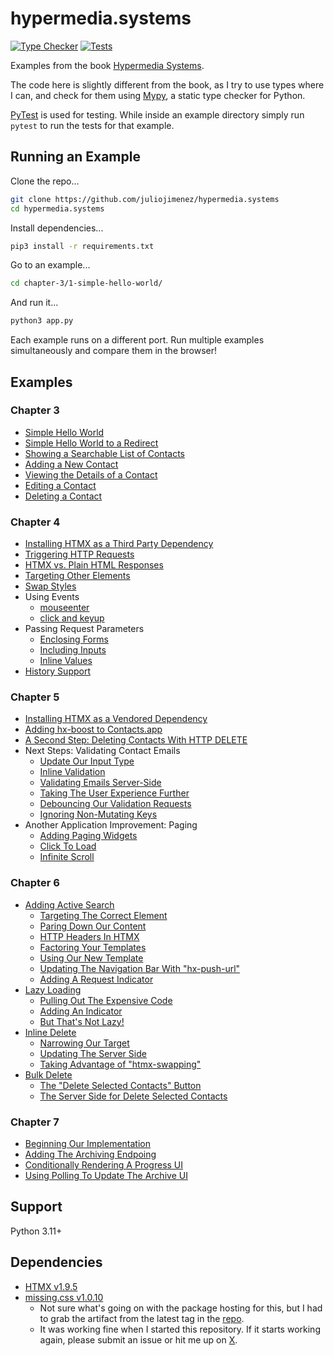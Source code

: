 # hypermedia.systems

[![Type Checker](https://github.com/juliojimenez/hypermedia.systems/actions/workflows/typechecker.yml/badge.svg)](https://github.com/juliojimenez/hypermedia.systems/actions/workflows/typechecker.yml) [![Tests](https://github.com/juliojimenez/hypermedia.systems/actions/workflows/tests.yml/badge.svg)](https://github.com/juliojimenez/hypermedia.systems/actions/workflows/tests.yml)

Examples from the book [Hypermedia Systems](https://hypermedia.systems).

The code here is slightly different from the book, as I try to use types where I can, and check for them using [Mypy](https://mypy.readthedocs.io/en/stable/index.html), a static type checker for Python. 

[PyTest](https://docs.pytest.org/en/7.4.x/) is used for testing. While inside an example directory simply run `pytest` to run the tests for that example.

## Running an Example

Clone the repo...
```bash
git clone https://github.com/juliojimenez/hypermedia.systems
cd hypermedia.systems
```
Install dependencies...
```bash
pip3 install -r requirements.txt
```
Go to an example...
```bash
cd chapter-3/1-simple-hello-world/
```
And run it...
```bash
python3 app.py
```

Each example runs on a different port. Run multiple examples simultaneously and compare them in the browser!

## Examples

### Chapter 3

- [Simple Hello World](./chapter-3/1-simple-hello-world/)
- [Simple Hello World to a Redirect](./chapter-3/2-simple-hello-world-to-a-redirect/)
- [Showing a Searchable List of Contacts](./chapter-3/3-showing-a-searchable-list-of-contacts/)
- [Adding a New Contact](./chapter-3/4-adding-a-new-contact/)
- [Viewing the Details of a Contact](./chapter-3/5-viewing-the-details-of-a-contact/)
- [Editing a Contact](./chapter-3/6-editing-a-contact/)
- [Deleting a Contact](./chapter-3/7-deleting-a-contact/)

### Chapter 4

- [Installing HTMX as a Third Party Dependency](./chapter-4/1-installing-htmx-third-party/)
- [Triggering HTTP Requests](./chapter-4/2-triggering-http-requests/)
- [HTMX vs. Plain HTML Responses](./chapter-4/3-htmx-vs-plain-html-responses/)
- [Targeting Other Elements](./chapter-4/4-targeting-other-elements/)
- [Swap Styles](./chapter-4/5-swap-styles/)
- Using Events
    - [mouseenter](./chapter-4/6-using-events-mouseenter/)
    - [click and keyup](./chapter-4/7-using-events-click-and-keyup/)
- Passing Request Parameters
    - [Enclosing Forms](./chapter-4/8-passing-request-parameters-enclosing-forms/)
    - [Including Inputs](./chapter-4/9-passing-request-parameters-including-inputs/)
    - [Inline Values](./chapter-4/10-passing-request-parameters-inline-values/)
- [History Support](./chapter-4/11-history-support/)

### Chapter 5

- [Installing HTMX as a Vendored Dependency](./chapter-5/1-installing-htmx-vendored/)
- [Adding hx-boost to Contacts.app](./chapter-5/2-adding-hx-boost-to-contact-app/)
- [A Second Step: Deleting Contacts With HTTP DELETE](./chapter-5/3-a-second-step-deleting-contacts-with-http-delete/)
- Next Steps: Validating Contact Emails
    - [Update Our Input Type](./chapter-5/4-next-steps-validating-contact-emails-update-our-input-type/)
    - [Inline Validation](./chapter-5/5-next-steps-validating-contact-emails-inline-validation/)
    - [Validating Emails Server-Side](./chapter-5/6-next-steps-validating-contact-emails-validating-emails-server-side/)
    - [Taking The User Experience Further](./chapter-5/7-next-steps-validating-contact-emails-taking-the-user-experience-further/)
    - [Debouncing Our Validation Requests](./chapter-5/8-next-steps-validating-contact-emails-debouncing-our-validation-requests/)
    - [Ignoring Non-Mutating Keys](./chapter-5/9-next-steps-validating-contact-emails-ignoring-non-mutating-keys/)
- Another Application Improvement: Paging
    - [Adding Paging Widgets](./chapter-5/10-another-application-improvement-paging-adding-paging-widgets/)
    - [Click To Load](./chapter-5/11-another-application-improvement-paging-click-to-load/)
    - [Infinite Scroll](./chapter-5/12-another-application-improvement-paging-infinite-scroll/)

### Chapter 6

- [Adding Active Search](./chapter-6/1-adding-active-search/)
    - [Targeting The Correct Element](./chapter-6/2-targeting-the-correct-element/)
    - [Paring Down Our Content](./chapter-6/3-paring-down-our-content/)  
    - [HTTP Headers In HTMX](./chapter-6/4-http-headers-in-htmx/)
    - [Factoring Your Templates](./chapter-6/4-http-headers-in-htmx/)
    - [Using Our New Template](./chapter-6/4-http-headers-in-htmx/)
    - [Updating The Navigation Bar With "hx-push-url"](./chapter-6/5-updating-the-navigation-bar-with-hx-push-url/)
    - [Adding A Request Indicator](./chapter-6/6-adding-a-request-indicator/)
- [Lazy Loading](./chapter-6/7-lazy-loading/) 
    - [Pulling Out The Expensive Code](./chapter-6/8-pulling-out-the-expensive-code/)
    - [Adding An Indicator](./chapter-6/9-adding-an-indicator/)
    - [But That's Not Lazy!](./chapter-6/10-but-thats-not-lazy/)
- [Inline Delete](./chapter-6/11-inline-delete/)
    - [Narrowing Our Target](./chapter-6/12-narrowing-our-target/) 
    - [Updating The Server Side](./chapter-6/13-updating-the-server-side/)
    - [Taking Advantage of "htmx-swapping"](./chapter-6/14-taking-advantage-of-htmx-swapping/)
- [Bulk Delete](./chapter-6/15-bulk-delete/) 
    - [The "Delete Selected Contacts" Button](./chapter-6/16-the-delete-selected-contacts-button/)
    - [The Server Side for Delete Selected Contacts](./chapter-6/17-the-server-side-for-delete-selected-contacts/)

### Chapter 7

- [Beginning Our Implementation](./chapter-7/1-beginning-our-implementation/)
- [Adding The Archiving Endpoing](./chapter-7/2-adding-the-archiving-endpoint/)
- [Conditionally Rendering A Progress UI](./chapter-7/3-conditionally-rendering-a-progress-ui/)
- [Using Polling To Update The Archive UI](./chapter-7/4-using-polling-to-update-the-archive-ui/)

## Support

Python 3.11+

## Dependencies

- [HTMX v1.9.5](https://htmx.org)
- [missing.css v1.0.10](https://missing.style)
    - Not sure what's going on with the package hosting for this, but I had to grab the artifact from the latest tag in the [repo](https://github.com/bigskysoftware/missing).
    - It was working fine when I started this repository. If it starts working again, please submit an issue or hit me up on [X](https://twitter.com/LispDev).